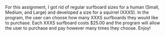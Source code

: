 For this assignment, I got rid of regular surfboard sizes for a human (Small, Medium, and Large) and developed a size for a squirrel (XXXS). In the program, the user can choose how many XXXS surfboards they would like to purchase. Each XXXS surfboard costs $25.00 and the program will allow the user to purchase and pay however many times they choose. Enjoy!
